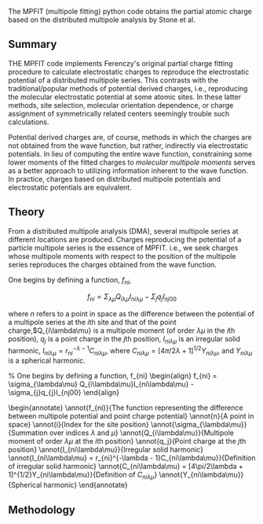 The MPFIT (multipole fitting) python code obtains the partial atomic charge based on the distributed multipole analysis by Stone et al. 

## Summary 

THE MPFIT code implements Ferenczy's original partial charge fitting procedure to calculate electrostatic charges to reproduce the electrostatic potential of a distributed multipole series. This contrasts with the traditional/popular methods of potential derived charges, i.e., reproducing the molecular electrostatic potential at some atomic sites. In these latter methods, site selection, molecular orientation dependence, or charge assignment of symmetrically related centers seemingly trouble such calculations.

Potential derived charges are, of course, methods in which the charges are not obtained from the wave function, but rather, indirectly via electrostatic potentials. In lieu of computing the entire wave function, constraining some lower moments of the fitted charges to *molecular multipole moments* serves as a better approach to utilizing information inherent to the wave function. In practice, charges based on distributed multipole potentials and electrostatic potentials are equivalent.  
 

## Theory  

From a distributed multipole analysis (DMA), several multipole series at different locations are produced. Charges reproducing the potential of a particle multipole series is the essence of MPFIT. i.e., we seek charges whose multipole moments with respect to the position of the multipole series reproduces the charges obtained from the wave function. 

One begins by defining a function, $f_{ni}$,

$$ f_{ni} = \Sigma_{\lambda\mu} Q_{i\lambda\mu}I_{ni\lambda\mu} - \Sigma_{j}q_{j}I_{nj00}$$

where $n$ refers to a point in space as the difference between the potential of a multipole series at the *i*th site and that of the point charge,$Q_{i\lambda\mu} is a multipole moment (of order $\lambda\mu$ in the *i*th position), $q_j$ is a point charge in the *j*th position, $I_{ni\lambda\mu}$ is an irregular solid harmonic, $I_{ni\lambda\mu} = r_{ni}^{-\lambda - 1}C_{ni\lambda\mu}$, where $C_{ni\lambda\mu} = [4\pi/2\lambda + 1]^{1/2}Y_{ni\lambda\mu}$, and $Y_{ni\lambda\mu}$ is a spherical harmonic. 

% One begins by defining a function, f_{ni}
\begin{align}
f_{ni} = \sigma_{\lambda\mu} Q_{i\lambda\mu}I_{ni\lambda\mu} - \sigma_{j}q_{j}I_{nj00}
\end{align}

\begin{annotate}
\annot{f_{ni}}{The function representing the difference between multipole potential and point charge potential}
\annot{n}{A point in space}
\annot{i}{Index for the site position}
\annot{\sigma_{\lambda\mu}}{Summation over indices $\lambda$ and $\mu$}
\annot{Q_{i\lambda\mu}}{Multipole moment of order $\lambda\mu$ at the $i$th position}
\annot{q_j}{Point charge at the $j$th position}
\annot{I_{ni\lambda\mu}}{Irregular solid harmonic}
\annot{I_{ni\lambda\mu} = r_{ni}^{-\lambda - 1}C_{ni\lambda\mu}}{Definition of irregular solid harmonic}
\annot{C_{ni\lambda\mu} = [4\pi/2\lambda + 1]^{1/2}Y_{ni\lambda\mu}}{Definition of $C_{ni\lambda\mu}$}
\annot{Y_{ni\lambda\mu}}{Spherical harmonic}
\end{annotate}

## Methodology 
